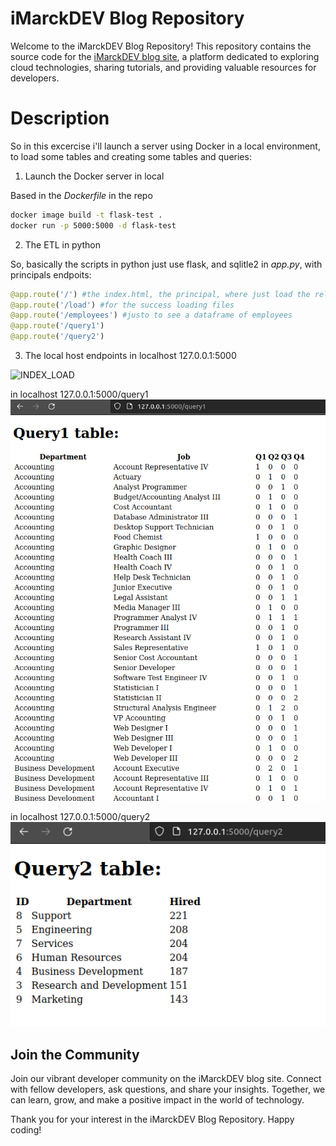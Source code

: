 # iMarckDEV Blog Repository

Welcome to the iMarckDEV Blog Repository! This repository contains the source code for the [iMarckDEV blog site](https://www.imarck.dev), a platform dedicated to exploring cloud technologies, sharing tutorials, and providing valuable resources for developers.

# Description
So in this excercise i'll launch a server using Docker in a local environment, to load some tables and creating some tables and queries:

1. Launch the Docker server in local

Based in the  *Dockerfile* in the repo

```bash
docker image build -t flask-test .
docker run -p 5000:5000 -d flask-test
```

2. The ETL in python

So, basically the scripts in python just use flask, and sqlitle2 in *app.py*, 
with principals endpoits:

```python
@app.route('/') #the index.html, the principal, where just load the related files
@app.route('/load') #for the success loading files
@app.route('/employees') #justo to see a dataframe of employees
@app.route('/query1')
@app.route('/query2')
```

3. The local host endpoints
in localhost 127.0.0.1:5000

![INDEX_LOAD](/images/pricipal_load.png)

in localhost 127.0.0.1:5000/query1
![QUERY1](/images/query1.png)

in localhost 127.0.0.1:5000/query2
![QUERY2](/images/query2.png)

## Join the Community
Join our vibrant developer community on the iMarckDEV blog site. Connect with fellow developers, ask questions, and share your insights. Together, we can learn, grow, and make a positive impact in the world of technology.

Thank you for your interest in the iMarckDEV Blog Repository. Happy coding!


